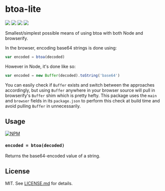 # btoa-lite
![](http://img.shields.io/badge/stability-stable-orange.svg?style=flat)
![](http://img.shields.io/npm/v/btoa-lite.svg?style=flat)
![](http://img.shields.io/npm/dm/btoa-lite.svg?style=flat)
![](http://img.shields.io/npm/l/btoa-lite.svg?style=flat)

Smallest/simplest possible means of using btoa with both Node and browserify.

In the browser, encoding base64 strings is done using:

``` javascript
var encoded = btoa(decoded)
```

However in Node, it's done like so:

``` javascript
var encoded = new Buffer(decoded).toString('base64')
```

You can easily check if `Buffer` exists and switch between the approaches
accordingly, but using `Buffer` anywhere in your browser source will pull
in browserify's `Buffer` shim which is pretty hefty. This package uses
the `main` and `browser` fields in its `package.json` to perform this
check at build time and avoid pulling `Buffer` in unnecessarily.

## Usage

[![NPM](https://nodei.co/npm/btoa-lite.png)](https://nodei.co/npm/btoa-lite/)

### `encoded = btoa(decoded)`

Returns the base64-encoded value of a string.

## License

MIT. See [LICENSE.md](http://github.com/hughsk/btoa-lite/blob/master/LICENSE.md) for details.
